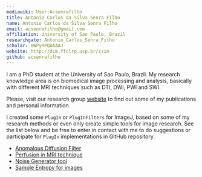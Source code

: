 ```yaml
---
mediawiki: User:Acsenrafilho
title: Antonio Carlos da Silva Senra Filho
name: Antonio Carlos da Silva Senra Filho
email: acsenrafilho@gmail.com
affiliation: University of Sao Paulo, Brazil
researchgate: Antonio_Carlos_Senra_Filho
scholar: 8WPyRPQAAAAJ
website: http://dcm.ffclrp.usp.br/csim
github: acsenrafilho
---
```


I am a PhD student at the University of Sao Paulo, Brazil. My research knowledge area is on biomedical image processing and analysis, basically with different MRI techniques such as DTI, DWI, PWI and SWI.

Please, visit our research group [website](http://dcm.ffclrp.usp.br/csim) to find out some of my publications and personal information.

I created some `PlugIn` or `PlugInFilters` for ImageJ, based on some of my research methods or even only create simple tools for image research. See the list below and be free to enter in contact with me to do suggestions or participate for `PlugIn` implementations in GitHub repository.

- [Anomalous Diffusion Filter](/plugins/anomalous-diffusion-filters)
- [Perfusion in MRI technique](/plugins/mri-perfusion)
- [Noise Generator tool](/plugins/noise-generator)
- [Sample Entropy for images](/plugins/sampen2d)
